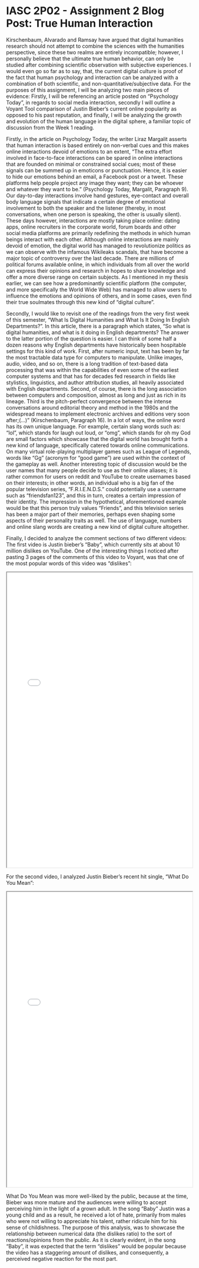 # IASC 2P02 - Assignment 2 Blog Post: True Human Interaction

  Kirschenbaum, Alvarado and Ramsay have argued that digital humanities research should not attempt to combine the sciences with the humanities perspective, since these two realms are entirely incompatible; however, I personally believe that the ultimate true human behavior, can only be studied after combining scientific observation with subjective experiences. I would even go so far as to say, that, the current digital culture is proof of the fact that human psychology and interaction can be analyzed with a combination of both scientific, and non-quantitative/subjective data. For the purposes of this assignment, I will be analyzing two main pieces of evidence: Firstly, I will be referencing an article posted on “Psychology Today”, in regards to social media interaction, secondly I will outline a Voyant Tool comparison of Justin Bieber’s current online popularity as opposed to his past reputation, and finally, I will be analyzing the growth and evolution of the human language in the digital sphere, a familiar topic of discussion from the Week 1 reading.

  Firstly, in the article on Psychology Today, the writer Liraz Margalit asserts that human interaction is based entirely on non-verbal cues and this makes online interactions devoid of emotions to an extent, “The extra effort involved in face-to-face interactions can be spared in online interactions that are founded on minimal or constrained social cues; most of these signals can be summed up in emoticons or punctuation. Hence, it is easier to hide our emotions behind an email, a Facebook post or a tweet. These platforms help people project any image they want; they can be whoever and whatever they want to be.” (Psychology Today, Margalit, Paragraph 9). Our day-to-day interactions involve hand gestures, eye-contact and overall body language signals that indicate a certain degree of emotional involvement to both the speaker and the listener (thereby, in most conversations, when one person is speaking, the other is usually silent). These days however, interactions are mostly taking place online: dating apps, online recruiters in the corporate world, forum boards and other social media platforms are primarily redefining the methods in which human beings interact with each other. Although online interactions are mainly devoid of emotion, the digital world has managed to revolutionize politics as we can observe with the infamous Wikileaks scandals, that have become a major topic of controversy over the last decade. There are millions of political forums available online, in which individuals from all over the world can express their opinions and research in hopes to share knowledge and offer a more diverse range on certain subjects. As I mentioned in my thesis earlier, we can see how a predominantly scientific platform (the computer, and more specifically the World Wide Web) has managed to allow users to influence the emotions and opinions of others, and in some cases, even find their true soulmates through this new kind of “digital culture”.

  Secondly, I would like to revisit one of the readings from the very first week of this semester, “What Is Digital Humanities and What Is It Doing In English Departments?”. In this article, there is a paragraph which states, “So what is digital humanities, and what is it doing in English departments? The answer to the latter portion of the question is easier. I can think of some half a dozen reasons why English departments have historically been hospitable settings for this kind of work. First, after numeric input, text has been by far the most tractable data type for computers to manipulate. Unlike images, audio, video, and so on, there is a long tradition of text-based data processing that was within the capabilities of even some of the earliest computer systems and that has for decades fed research in fields like stylistics, linguistics, and author attribution studies, all heavily associated with English departments. Second, of course, there is the long association between computers and composition, almost as long and just as rich in its lineage. Third is the pitch-perfect convergence between the intense conversations around editorial theory and method in the 1980s and the widespread means to implement electronic archives and editions very soon after;(...)” (Kirschenbaum, Paragraph 16). In a lot of ways, the online word has its own unique language. For example, certain slang words such as: “lol”, which stands for laugh out loud, or “omg”, which stands for oh my God are small factors which showcase that the digital world has brought forth a new kind of language, specifically catered towards online communications. On many virtual role-playing multiplayer games such as League of Legends, words like “Gg” (acronym for “good game”) are used within the context of the gameplay as well. Another interesting topic of discussion would be the user names that many people decide to use as their online aliases; it is rather common for users on reddit and YouTube to create usernames based on their interests; in other words, an individual who is a big fan of the popular television series, “F.R.I.E.N.D.S.” could potentially use a username such as “friendsfan123”, and this in turn, creates a certain impression of their identity. The impression in the hypothetical, aforementioned example would be that this person truly values “Friends”, and this television series has been a major part of their memories, perhaps even shaping some aspects of their personality traits as well. The use of language, numbers and online slang words are creating a new kind of digital culture altogether.

  Finally, I decided to analyze the comment sections of two different videos: The first video is Justin bieber’s “Baby”, which currently sits at about 10 million dislikes on YouTube. One of the interesting things I noticed after pasting 3 pages of the comments of this video to Voyant, was that one of the most popular words of this video was “dislikes”: <!--	Exported from Voyant Tools (voyant-tools.org).
The iframe src attribute below uses a relative protocol to better function with both
http and https sites, but if you're embedding this into a local web page (file protocol)
you should add an explicit protocol (https if you're using voyant-tools.org, otherwise
it depends on this server.
Feel free to change the height and width values or other styling below: -->
<iframe style='width: 100%; height: 800px;' src='//voyant-tools.org/?panels=cirrus%2Creader%2Ctrends%2Csummary%2Ccontexts&corpus=715326d85d5b5e51c0c51b59ea14ea22'></iframe>

For the second video, I analyzed Justin Bieber’s recent hit single, “What Do You Mean”:

<!--	Exported from Voyant Tools (voyant-tools.org).
The iframe src attribute below uses a relative protocol to better function with both
http and https sites, but if you're embedding this into a local web page (file protocol)
you should add an explicit protocol (https if you're using voyant-tools.org, otherwise
it depends on this server.
Feel free to change the height and width values or other styling below: -->
<iframe style='width: 100%; height: 800px;' src='//voyant-tools.org/?panels=cirrus%2Creader%2Ctrends%2Csummary%2Ccontexts&corpus=0fb3d34ee0fd355f46e134587ae5a7c0'></iframe>

What Do You Mean was more well-liked by the public, because at the time, Bieber was more mature and the audiences were willing to accept perceiving him in the light of a grown adult. In the song “Baby” Justin was a young child and as a result, he received a lot of hate, primarily from males who were not willing to appreciate his talent, rather ridicule him for his sense of childishness. The purpose of this analysis, was to showcase the relationship between numerical data (the dislikes ratio) to the sort of reactions/opinions from the public. As it is clearly evident, in the song “Baby”, it was expected that the term “dislikes” would be popular because the video has a staggering amount of dislikes, and consequently, a perceived negative reaction for the most part.
